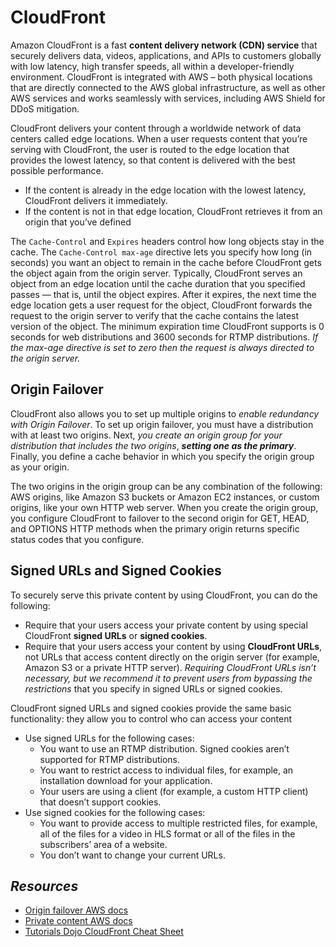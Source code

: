 # CloudFront

Amazon CloudFront is a fast **content delivery network (CDN) service** that securely delivers data, videos, applications, and APIs to customers globally with low latency, high transfer speeds, all within a developer-friendly environment. CloudFront is integrated with AWS – both physical locations that are directly connected to the AWS global infrastructure, as well as other AWS services and works seamlessly with services, including AWS Shield for DDoS mitigation.

CloudFront delivers your content through a worldwide network of data centers called edge locations. When a user requests content that you’re serving with CloudFront, the user is routed to the edge location that provides the lowest latency, so that content is delivered with the best possible performance.
- If the content is already in the edge location with the lowest latency, CloudFront delivers it immediately.
- If the content is not in that edge location, CloudFront retrieves it from an origin that you’ve defined

The `Cache-Control` and `Expires` headers control how long objects stay in the cache. The `Cache-Control max-age` directive lets you specify how long (in seconds) you want an object to remain in the cache before CloudFront gets the object again from the origin server. Typically, CloudFront serves an object from an edge location until the cache duration that you specified passes — that is, until the object expires. After it expires, the next time the edge location gets a user request for the object, CloudFront forwards the request to the origin server to verify that the cache contains the latest version of the object. The minimum expiration time CloudFront supports is 0 seconds for web distributions and 3600 seconds for RTMP distributions. *If the max-age directive is set to zero then the request is always directed to the origin server.*


## Origin Failover

CloudFront also allows you to set up multiple origins to *enable redundancy with Origin Failover*. To set up origin failover, you must have a distribution with at least two origins. Next, *you create an origin group for your distribution that includes the two origins*, ***setting one as the primary***. Finally, you define a cache behavior in which you specify the origin group as your origin.

The two origins in the origin group can be any combination of the following: AWS origins, like Amazon S3 buckets or Amazon EC2 instances, or custom origins, like your own HTTP web server. When you create the origin group, you configure CloudFront to failover to the second origin for GET, HEAD, and OPTIONS HTTP methods when the primary origin returns specific status codes that you configure.

## Signed URLs and Signed Cookies

To securely serve this private content by using CloudFront, you can do the following:
- Require that your users access your private content by using special CloudFront **signed URLs** or **signed cookies**.
- Require that your users access your content by using **CloudFront URLs**, not URLs that access content directly on the origin server (for example, Amazon S3 or a private HTTP server). *Requiring CloudFront URLs isn’t necessary, but we recommend it to prevent users from bypassing the restrictions* that you specify in signed URLs or signed cookies.

CloudFront signed URLs and signed cookies provide the same basic functionality: they allow you to control who can access your content
- Use signed URLs for the following cases:
    - You want to use an RTMP distribution. Signed cookies aren’t supported for RTMP distributions.
    - You want to restrict access to individual files, for example, an installation download for your application.
    - Your users are using a client (for example, a custom HTTP client) that doesn’t support cookies.
- Use signed cookies for the following cases:
    - You want to provide access to multiple restricted files, for example, all of the files for a video in HLS format or all of the files in the subscribers’ area of a website.
    - You don’t want to change your current URLs.

## *Resources*

- [Origin failover AWS docs](https://docs.aws.amazon.com/AmazonCloudFront/latest/DeveloperGuide/high_availability_origin_failover.html)
- [Private content AWS docs](https://docs.aws.amazon.com/AmazonCloudFront/latest/DeveloperGuide/private-content-choosing-signed-urls-cookies.html)
- [Tutorials Dojo CloudFront Cheat Sheet](https://tutorialsdojo.com/amazon-cloudfront/)